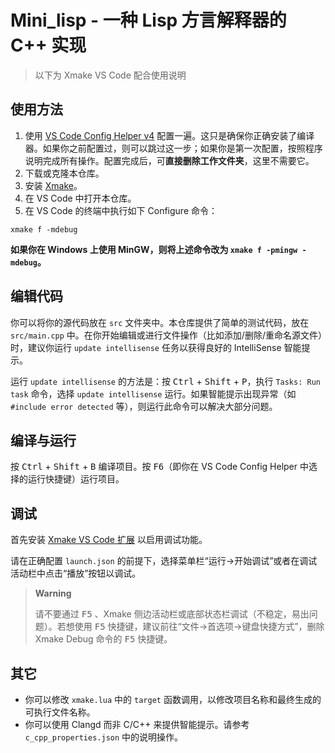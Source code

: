 # Mini_lisp - 一种 Lisp 方言解释器的 C++ 实现

> 以下为 Xmake VS Code 配合使用说明

## 使用方法

1. 使用 [VS Code Config Helper v4](https://v4.vscch.tk) 配置一遍。这只是确保你正确安装了编译器。如果你之前配置过，则可以跳过这一步；如果你是第一次配置，按照程序说明完成所有操作。配置完成后，可**直接删除工作文件夹**，这里不需要它。
1. 下载或克隆本仓库。
2. 安装 [Xmake](https://xmake.io/#/zh-cn/guide/installation)。
3. 在 VS Code 中打开本仓库。
4. 在 VS Code 的终端中执行如下 Configure 命令：

```
xmake f -mdebug
```

**如果你在 Windows 上使用 MinGW，则将上述命令改为 `xmake f -pmingw -mdebug`。**

## 编辑代码

你可以将你的源代码放在 `src` 文件夹中。本仓库提供了简单的测试代码，放在 `src/main.cpp` 中。在你开始编辑或进行文件操作（比如添加/删除/重命名源文件）时，建议你运行 `update intellisense` 任务以获得良好的 IntelliSense 智能提示。

运行 `update intellisense` 的方法是：按 <kbd>Ctrl</kbd> + <kbd>Shift</kbd> + <kbd>P</kbd>，执行 `Tasks: Run task` 命令，选择 `update intellisense` 运行。如果智能提示出现异常（如`#include error detected` 等），则运行此命令可以解决大部分问题。

## 编译与运行

按 <kbd>Ctrl</kbd> + <kbd>Shift</kbd> + <kbd>B</kbd> 编译项目。按 <kbd>F6</kbd>（即你在 VS Code Config Helper 中选择的运行快捷键）运行项目。

## 调试

首先安装 [Xmake VS Code 扩展](https://marketplace.visualstudio.com/items?itemName=tboox.xmake-vscode) 以启用调试功能。

请在正确配置 `launch.json` 的前提下，选择菜单栏“运行->开始调试”或者在调试活动栏中点击“播放”按钮以调试。

> **Warning**
>
> 请不要通过 <kbd>F5</kbd> 、Xmake 侧边活动栏或底部状态栏调试（不稳定，易出问题）。若想使用 <kbd>F5</kbd> 快捷键，建议前往“文件->首选项->键盘快捷方式”，删除 Xmake Debug 命令的 <kbd>F5</kbd> 快捷键。

## 其它

- 你可以修改 `xmake.lua` 中的 `target` 函数调用，以修改项目名称和最终生成的可执行文件名称。
- 你可以使用 Clangd 而非 C/C++ 来提供智能提示。请参考 `c_cpp_properties.json` 中的说明操作。
